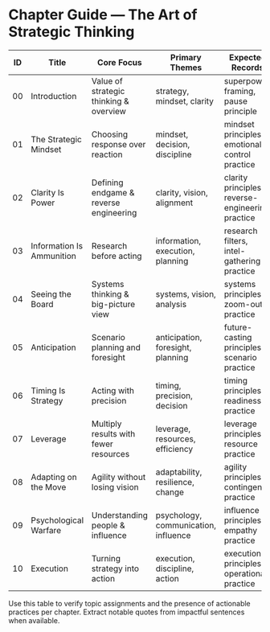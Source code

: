 # Chapter Guide — The Art of Strategic Thinking

| ID | Title | Core Focus | Primary Themes | Expected Records |
|----|-------|------------|----------------|------------------|
| 00 | Introduction | Value of strategic thinking & overview | strategy, mindset, clarity | superpower framing, pause principle |
| 01 | The Strategic Mindset | Choosing response over reaction | mindset, decision, discipline | mindset principles, emotional control practice |
| 02 | Clarity Is Power | Defining endgame & reverse engineering | clarity, vision, alignment | clarity principles, reverse-engineering practice |
| 03 | Information Is Ammunition | Research before acting | information, execution, planning | research filters, intel-gathering practice |
| 04 | Seeing the Board | Systems thinking & big-picture view | systems, vision, analysis | systems principles, zoom-out practice |
| 05 | Anticipation | Scenario planning and foresight | anticipation, foresight, planning | future-casting principles, scenario practice |
| 06 | Timing Is Strategy | Acting with precision | timing, precision, decision | timing principles, readiness practice |
| 07 | Leverage | Multiply results with fewer resources | leverage, resources, efficiency | leverage principles, resource practice |
| 08 | Adapting on the Move | Agility without losing vision | adaptability, resilience, change | agility principles, contingency practice |
| 09 | Psychological Warfare | Understanding people & influence | psychology, communication, influence | influence principles, empathy practice |
| 10 | Execution | Turning strategy into action | execution, discipline, action | execution principles, operational practice |

Use this table to verify topic assignments and the presence of actionable practices per chapter. Extract notable quotes from impactful sentences when available.
